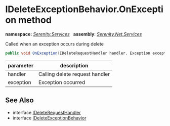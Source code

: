 # IDeleteExceptionBehavior.OnException method
**namespace:** *[Serenity.Services](../../README.md#serenity.services-namespace)*   **assembly**: *[Serenity.Net.Services](../../README.md)*

Called when an exception occurs during delete

```csharp
public void OnException(IDeleteRequestHandler handler, Exception exception)
```

| parameter | description |
| --- | --- |
| handler | Calling delete request handler |
| exception | Exception occurred |

## See Also

* interface [IDeleteRequestHandler](../IDeleteRequestHandler.md)
* interface [IDeleteExceptionBehavior](../IDeleteExceptionBehavior.md)